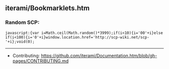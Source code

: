 iterami/Bookmarklets.htm
------------------------

### Random SCP:

    javascript:{var i=Math.ceil(Math.random()*3999);if(i<10){i='00'+i}else if(i<100){i='0'+i}window.location.href='http://scp-wiki.net/scp-'+i};void(0);

---

* Contributing: https://github.com/iterami/Documentation.htm/blob/gh-pages/CONTRIBUTING.md
